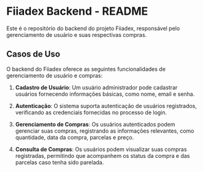 # Fiiadex Backend - README

Este é o repositório do backend do projeto Fiiadex, responsável pelo gerenciamento de usuário e suas respectivas compras.

## Casos de Uso

O backend do Fiiadex oferece as seguintes funcionalidades de gerenciamento de usuário e compras:

1. **Cadastro de Usuário**: Um usuário administrador pode cadastrar usuários fornecendo informações básicas, como nome, email e senha.

2. **Autenticação**: O sistema suporta autenticação de usuários registrados, verificando as credenciais fornecidas no processo de login.

3. **Gerenciamento de Compras**: Os usuários autenticados podem gerenciar suas compras, registrando as informações relevantes, como quantidade, data da compra, parcelas e preço.

4. **Consulta de Compras**: Os usuários podem visualizar suas compras registradas, permitindo que acompanhem os status da compra e das parcelas caso tenha sido parelada.

